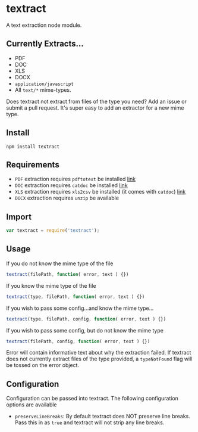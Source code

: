 textract
========

A text extraction node module.

## Currently Extracts...

* PDF
* DOC
* XLS
* DOCX
* `application/javascript`
* All `text/*` mime-types.

Does textract not extract from files of the type you need?  Add an issue or submit a pull request.  It's super easy to add an extractor for a new mime type.

## Install

```
npm install textract
```

## Requirements

* `PDF` extraction requires `pdftotext` be installed [link](http://www.foolabs.com/xpdf/download.html)
* `DOC` extraction requires `catdoc` be installed [link](http://www.wagner.pp.ru/~vitus/software/catdoc/)
* `XLS` extraction requires `xls2csv` be installed (it comes with `catdoc`) [link](http://www.wagner.pp.ru/~vitus/software/catdoc/)
* `DOCX` extraction requires `unzip` be available

## Import

```javascript
var textract = require('textract');
```

## Usage

If you do not know the mime type of the file

```javascript
textract(filePath, function( error, text ) {})
```

If you know the mime type of the file

```javascript
textract(type, filePath, function( error, text ) {})
```

If you wish to pass some config...and know the mime type...

```javascript
textract(type, filePath, config, function( error, text ) {})
```

If you wish to pass some config, but do not know the mime type

```javascript
textract(filePath, config, function( error, text ) {})
```

Error will contain informative text about why the extraction failed. If textract does not currently extract files of the type provided, a `typeNotFound` flag will be tossed on the error object.

## Configuration

Configuration can be passed into textract.  The following configuration options are available

* `preserveLineBreaks`: By default textract does NOT preserve line breaks. Pass this in as `true` and textract will not strip any line breaks.



